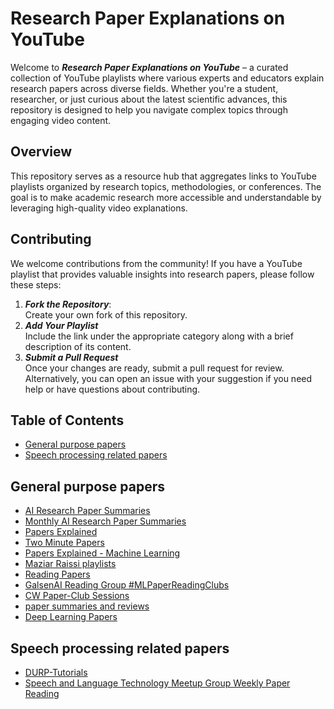 # Research Paper Explanations on YouTube
Welcome to **_Research Paper Explanations on YouTube_** – a curated collection of YouTube playlists where various experts and educators explain research papers across diverse fields. Whether you're a student, researcher, or just curious about the latest scientific advances, this repository is designed to help you navigate complex topics through engaging video content.
## Overview
This repository serves as a resource hub that aggregates links to YouTube playlists organized by research topics, methodologies, or conferences. The goal is to make academic research more accessible and understandable by leveraging high-quality video explanations.
## Contributing
We welcome contributions from the community! If you have a YouTube playlist that provides valuable insights into research papers, please follow these steps:
1. **_Fork the Repository_**:<br> Create your own fork of this repository.
2. **_Add Your Playlist_**<br> Include the link under the appropriate category along with a brief description of its content.
3. **_Submit a Pull Request_**<br> Once your changes are ready, submit a pull request for review.<br>
Alternatively, you can open an issue with your suggestion if you need help or have questions about contributing.
## Table of Contents
- [General purpose papers](#General-purpose-papers)
- [Speech processing related papers](#Speech-processing-related-papers)

## General purpose papers
* [AI Research Paper Summaries](https://www.youtube.com/playlist?list=PLTWM4vrO7XA-UUTQ25jFDvFPYkTOsnqLj)
* [Monthly AI Research Paper Summaries](https://www.youtube.com/playlist?list=PLPefVKO3tDxP7iFzaSOkOZnXQ4Bkhi9YB)
* [Papers Explained](https://www.youtube.com/playlist?list=PL1v8zpldgH3pR7LPuidEZK68kS6AaU1y7)
* [Two Minute Papers](https://www.youtube.com/playlist?list=PLujxSBD-JXgnqDD1n-V30pKtp6Q886x7e)
* [Papers Explained - Machine Learning](https://www.youtube.com/playlist?list=PL8hTotro6aVHhn5QUB3HDJTu3rPJ48LeP)
* [Maziar Raissi playlists](https://www.youtube.com/@maziarraissi3569/playlists)
* [Reading Papers](https://www.youtube.com/playlist?list=PLAJOS_DQzwLsRwTK3Jc34YvfVmt-ehOvf)
* [GalsenAI Reading Group #MLPaperReadingClubs](https://www.youtube.com/playlist?list=PLX577G2e-FeGA8Z34sufTQMW879Rv1iCQ)
* [CW Paper-Club Sessions](https://www.youtube.com/playlist?list=PL2oyWpcMEaTwEe32gdHTEo_o_xWb7lVgb)
* [paper summaries and reviews](https://www.youtube.com/playlist?list=PLYPyzlZkfO8J56PIOwlZN9QqhQKWRYAu3)
* [Deep Learning Papers](https://www.youtube.com/playlist?list=PLHgy1uwkOSvjcf4LqOv_UQJDy-ZqASnLH)


## Speech processing related papers
* [DURP-Tutorials](https://www.youtube.com/playlist?list=PLOJ49z5vFzH9gf8y8eXw1uechmjSjOtQY)
* [Speech and Language Technology Meetup Group Weekly Paper Reading](https://www.youtube.com/playlist?list=PLvIBvcCC61col1S-MbLXxvyRHoUaqXSIs)



 

